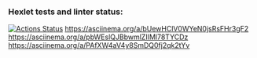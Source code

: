 ### Hexlet tests and linter status:
[![Actions Status](https://github.com/VitalyMenkeev/js-starter-project-44/actions/workflows/hexlet-check.yml/badge.svg)](https://github.com/VitalyMenkeev/js-starter-project-44/actions)
https://asciinema.org/a/bUewHClV0WYeN0jsRsFHr3gF2
https://asciinema.org/a/pbWEslQJBbwmlZIIMl78TYCDz
https://asciinema.org/a/PAfXW4aV4y8SmDQ0fj2qk2tYv
